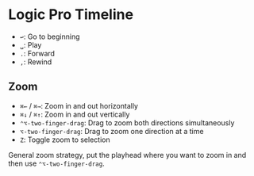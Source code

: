 # Logic Pro Timeline

- `↩`: Go to beginning
- `␣`: Play
- `.`: Forward
- `,`: Rewind

## Zoom

- `⌘←` / `⌘→`: Zoom in and out horizontally
- `⌘↓` / `⌘↑`: Zoom in and out vertically
- `⌃⌥-two-finger-drag`: Drag to zoom both directions simultaneously
- `⌥-two-finger-drag`: Drag to zoom one direction at a time
- `Z`: Toggle zoom to selection

General zoom strategy, put the playhead where you want to zoom in and then use `⌃⌥-two-finger-drag`.